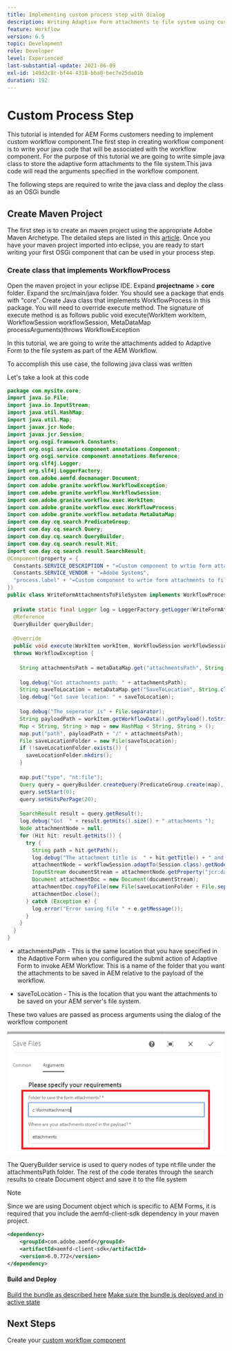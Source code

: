 ```yaml
---
title: Implementing custom process step with dialog
description: Writing Adaptive Form attachments to file system using custom process step
feature: Workflow
version: 6.5
topic: Development
role: Developer
level: Experienced
last-substantial-update: 2021-06-09
exl-id: 149d2c8c-bf44-4318-bba8-bec7e25da01b
duration: 192
---
```

# Custom Process Step

This tutorial is intended for AEM Forms customers needing to implement custom workflow component.The first step in creating workflow component is to write your java code that will be associated with the workflow component. For the purpose of this tutorial we are going to write simple java class to store the adaptive form attachments to the file system.This java code will read the arguments specified in the workflow component.

The following steps are required to write the java class and deploy the class as an OSGi bundle

## Create Maven Project

The first step is to create an maven project using the appropriate Adobe Maven Archetype. The detailed steps are listed in this [article](https://experienceleague.adobe.com/docs/experience-manager-learn/forms/creating-your-first-osgi-bundle/create-your-first-osgi-bundle.html). Once you have your maven project imported into eclipse, you are ready to start writing your first OSGi component that can be used in your process step.


### Create class that implements WorkflowProcess

Open the maven project in your eclipse IDE. Expand **projectname** > **core** folder. Expand the src/main/java folder. You should see a package that ends with "core". Create Java class that implements WorkflowProcess in this package. You will need to override execute method. The signature of execute method is as follows
public void execute(WorkItem workItem, WorkflowSession workflowSession, MetaDataMap processArguments)throws WorkflowException 

In this tutorial, we are going to write the attachments added to Adaptive Form to the file system as part of the AEM Workflow.

To accomplish this use case, the following java class was written

Let's take a look at this code

``` java
package com.mysite.core;
import java.io.File;
import java.io.InputStream;
import java.util.HashMap;
import java.util.Map;
import javax.jcr.Node;
import javax.jcr.Session;
import org.osgi.framework.Constants;
import org.osgi.service.component.annotations.Component;
import org.osgi.service.component.annotations.Reference;
import org.slf4j.Logger;
import org.slf4j.LoggerFactory;
import com.adobe.aemfd.docmanager.Document;
import com.adobe.granite.workflow.WorkflowException;
import com.adobe.granite.workflow.WorkflowSession;
import com.adobe.granite.workflow.exec.WorkItem;
import com.adobe.granite.workflow.exec.WorkflowProcess;
import com.adobe.granite.workflow.metadata.MetaDataMap;
import com.day.cq.search.PredicateGroup;
import com.day.cq.search.Query;
import com.day.cq.search.QueryBuilder;
import com.day.cq.search.result.Hit;
import com.day.cq.search.result.SearchResult;
@Component(property = {
  Constants.SERVICE_DESCRIPTION + "=Custom component to wrtie form attachments to file system",
  Constants.SERVICE_VENDOR + "=Adobe Systems",
  "process.label" + "=Custom component to wrtie form attachments to file system"
})
public class WriteFormAttachmentsToFileSystem implements WorkflowProcess {

  private static final Logger log = LoggerFactory.getLogger(WriteFormAttachmentsToFileSystem.class);
  @Reference
  QueryBuilder queryBuilder;

  @Override
  public void execute(WorkItem workItem, WorkflowSession workflowSession, MetaDataMap metaDataMap)
  throws WorkflowException {

    String attachmentsPath = metaDataMap.get("attachmentsPath", String.class);

    log.debug("Got attachments path: " + attachmentsPath);
    String saveToLocation = metaDataMap.get("SaveToLocation", String.class);
    log.debug("Got save location: " + saveToLocation);

    log.debug("The seperator is" + File.separator);
    String payloadPath = workItem.getWorkflowData().getPayload().toString();
    Map < String, String > map = new HashMap < String, String > ();
    map.put("path", payloadPath + "/" + attachmentsPath);
    File saveLocationFolder = new File(saveToLocation);
    if (!saveLocationFolder.exists()) {
      saveLocationFolder.mkdirs();
    }

    map.put("type", "nt:file");
    Query query = queryBuilder.createQuery(PredicateGroup.create(map), workflowSession.adaptTo(Session.class));
    query.setStart(0);
    query.setHitsPerPage(20);

    SearchResult result = query.getResult();
    log.debug("Got  " + result.getHits().size() + " attachments ");
    Node attachmentNode = null;
    for (Hit hit: result.getHits()) {
      try {
        String path = hit.getPath();
        log.debug("The attachment title is  " + hit.getTitle() + " and the attachment path is  " + path);
        attachmentNode = workflowSession.adaptTo(Session.class).getNode(path + "/jcr:content");
        InputStream documentStream = attachmentNode.getProperty("jcr:data").getBinary().getStream();
        Document attachmentDoc = new Document(documentStream);
        attachmentDoc.copyToFile(new File(saveLocationFolder + File.separator + hit.getTitle()));
        attachmentDoc.close();
      } catch (Exception e) {
        log.error("Error saving file " + e.getMessage());
      }
    }
  }
}
```


* attachmentsPath - This is the same location that you have specified in the Adaptive Form when you configured the submit action of Adaptive Form to invoke AEM Workflow. This is a name of the folder that you want the attachments to be saved in AEM relative to the payload of the workflow.

* saveToLocation - This is the location that you want the attachments to be saved on your AEM server's file system.

These two values are passed as process arguments using the dialog of the workflow component

![ProcessStep](assets/custom-workflow-component.png)

The QueryBuilder service is used to query nodes of type nt:file under the attachmentsPath folder. The rest of the code iterates through the search results to create Document object and save it to the file system


>[!NOTE]
>
>Since we are using Document object which is specific to AEM Forms, it is required that you include the aemfd-client-sdk dependency in your maven project.

```xml
<dependency>
    <groupId>com.adobe.aemfd</groupId>
    <artifactId>aemfd-client-sdk</artifactId>
    <version>6.0.772</version>
</dependency>
```

#### Build and Deploy

[Build the bundle as described here](https://experienceleague.adobe.com/docs/experience-manager-learn/forms/creating-your-first-osgi-bundle/create-your-first-osgi-bundle.html)
[Make sure the bundle is deployed and in active state](http://localhost:4502/system/console/bundles)

## Next Steps

Create your [custom workflow component](./custom-workflow-component.md)

